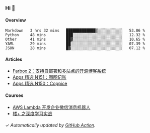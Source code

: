### Hi 👋

#### Overview

<!--START_SECTION:waka-->
```text
Markdown   3 hrs 32 mins   █████████████▒░░░░░░░░░░░   53.86 % 
Python     48 mins         ███░░░░░░░░░░░░░░░░░░░░░░   12.32 % 
Other      41 mins         ██▓░░░░░░░░░░░░░░░░░░░░░░   10.65 % 
YAML       29 mins         ██░░░░░░░░░░░░░░░░░░░░░░░   07.39 % 
JSON       28 mins         █▓░░░░░░░░░░░░░░░░░░░░░░░   07.12 % 
```
<!--END_SECTION:waka-->

#### Articles

<!-- BLOG:START -->
- [Farbox 2：支持自部署和多站点的开源博客系统](https://huhuhang.com/post/sspai/65889)
- [Apps 精选 N151：图图记账](https://huhuhang.com/post/product-hunt/product-hunt-n151)
- [Apps 精选 N150：Coppice](https://huhuhang.com/post/product-hunt/product-hunt-n150)
<!-- BLOG:END -->

#### Courses

<!-- SYL:START -->
- [AWS Lambda 开发企业微信消息机器人](https://lanqiao.cn/courses/2868)
- [楼+ 之深度学习实战](https://lanqiao.cn/courses/2617)
<!-- SYL:END -->

###### ✓ Automatically updated by [GitHub Action](https://github.com/huhuhang/huhuhang/actions).

